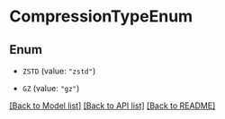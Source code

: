 # CompressionTypeEnum

## Enum


* `ZSTD` (value: `"zstd"`)

* `GZ` (value: `"gz"`)


[[Back to Model list]](../README.md#documentation-for-models) [[Back to API list]](../README.md#documentation-for-api-endpoints) [[Back to README]](../README.md)


